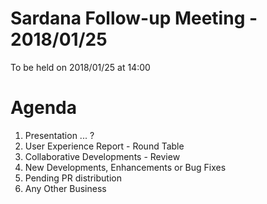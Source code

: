 # Sardana Follow-up Meeting - 2018/01/25

To be held on 2018/01/25 at 14:00

# Agenda
1. Presentation ... ?
2. User Experience Report - Round Table
3. Collaborative Developments - Review
4. New Developments, Enhancements or Bug Fixes
5. Pending PR distribution
6. Any Other Business
